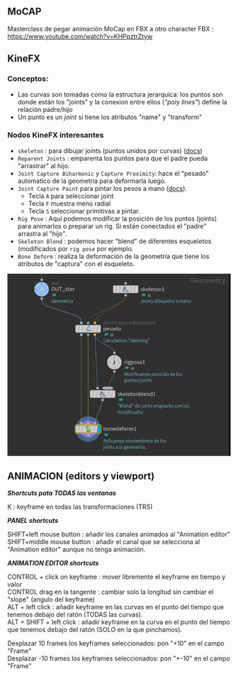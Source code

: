 ## MoCAP

Masterclass de pegar animación MoCap en FBX a otro character FBX :  https://www.youtube.com/watch?v=KHPpztrZtyw


## KineFX
### Conceptos:
- Las curvas son tomadas como la estructura jerarquica: los puntos son donde están los "joints" y la conexion entre ellos (*"poly lines"*) define la relación padre/hijo
- Un punto es un *joint* si tiene los  atributos "name" y "transform"


### Nodos KineFX interesantes

- `skeleton` : para dibujar joints (puntos unidos por curvas) ([docs](https://www.sidefx.com/docs/houdini/character/kinefx/skeletons.html#creatingskels))
- `Reparent Joints` : emparenta los puntos para que el padre pueda "arrastrar" al hijo.
- `Joint Capture Biharmonic` y `Capture Proximity`: hace el "pesado" automatico de la geometria para deformarla luego.
- `Joint Capture Paint`  para pintar los pesos a mano ([docs](https://www.sidefx.com/docs/houdini/nodes/sop/kinefx--jointcapturepaint.html)).
   - Tecla `A` para seleccionar joint
   - Tecla `F` muestra menú radial
   - Tecla `S` seleccionar primitivas a pintar.
- `Rig Pose` : Aquí podemos modificar la posición de los puntos (joints) para animarlos o preparar un rig. Si están conectados el "padre" arrastra al "hijo".
- `Skeleton Blend` : podemos hacer "blend" de diferentes esqueletos (modificados por `rig pose` por ejemplo.
- `Bone Deform` : realiza la deformación de la geometría que tiene los atributos de "captura" con el esqueleto.

![Biharmonic capture example](./images/Biharmonic_capture.png)

## ANIMACION (editors y viewport)    

***Shortcuts pata TODAS las ventanas***   

K : keyframe en todas las transformaciones (TRS)


***PANEL shortcuts***   

SHIFT+left mouse button : añadir los canales animados al "Animation editor"   
SHIFT+middle mouse button : añadir el canal que se selecciona al "Animation editor" aunque no tenga animación.   

***ANIMATION EDITOR shortcuts***   
   
CONTROL + click on keyframe : mover libremente el keyframe en tiempo y valor   
CONTROL drag en la tangente : cambiar solo la longitud sin cambiar el "slope" (angulo del keyframe)   
ALT + left click : añadir keyframe en las curvas en el punto del tiempo que tenemos debajo del ratón (TODAS las curvas).   
ALT + SHIFT + left click : añadir keyframe en la curva en el punto del tiempo que tenemos debajo del ratón (SOLO en la que pinchamos).   

Desplazar 10 frames los keyframes seleccionados: pon "+10" en el campo "Frame"   
Desplazar -10 frames los keyframes seleccionados: pon "+-10" en el campo "Frame"   
